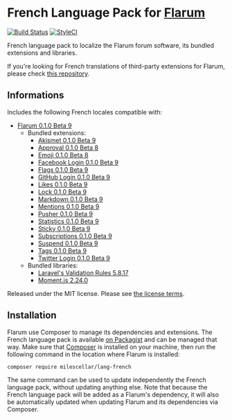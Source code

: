 # French Language Pack for [Flarum](https://flarum.org/)

[![Build Status](https://travis-ci.org/milescellar/lang-french.svg?branch=master)](https://travis-ci.org/milescellar/lang-french) [![StyleCI](https://styleci.io/repos/70081209/shield?style=flat&branch=master)](https://styleci.io/repos/70081209)

French language pack to localize the Flarum forum software, its bundled extensions and libraries.

If you're looking for French translations of third-party extensions for Flarum, please check [this repository](https://github.com/rooaaar/lang-french-extended).

## Informations

Includes the following French locales compatible with:

- [Flarum 0.1.0 Beta 9](https://github.com/flarum/core)
  - Bundled extensions:
    - [Akismet 0.1.0 Beta 9](https://github.com/flarum/akismet)
    - [Approval 0.1.0 Beta 8](https://github.com/flarum/approval)
    - [Emoji 0.1.0 Beta 8](https://github.com/flarum/emoji)
    - [Facebook Login 0.1.0 Beta 9](https://github.com/flarum/auth-facebook)
    - [Flags 0.1.0 Beta 9](https://github.com/flarum/flags)
    - [GitHub Login 0.1.0 Beta 9](https://github.com/flarum/auth-github)
    - [Likes 0.1.0 Beta 9](https://github.com/flarum/likes)
    - [Lock 0.1.0 Beta 9](https://github.com/flarum/lock)
    - [Markdown 0.1.0 Beta 9](https://github.com/flarum/markdown)
    - [Mentions 0.1.0 Beta 9](https://github.com/flarum/mentions)
    - [Pusher 0.1.0 Beta 9](https://github.com/flarum/pusher)
    - [Statistics 0.1.0 Beta 9](https://github.com/flarum/statistics)
    - [Sticky 0.1.0 Beta 9](https://github.com/flarum/sticky)
    - [Subscriptions 0.1.0 Beta 9](https://github.com/flarum/subscriptions)
    - [Suspend 0.1.0 Beta 9](https://github.com/flarum/suspend)
    - [Tags 0.1.0 Beta 9](https://github.com/flarum/tags)
    - [Twitter Login 0.1.0 Beta 9](https://github.com/flarum/auth-twitter)
  - Bundled libraries:
    - [Laravel's Validation Rules 5.8.17](https://github.com/laravel/laravel)
    - [Moment.js 2.24.0](https://github.com/moment/moment)

Released under the MIT license. Please see [the license terms](https://github.com/milescellar/lang-french/blob/master/LICENSE).

## Installation

Flarum use Composer to manage its dependencies and extensions. The French language pack is available [on Packagist](https://packagist.org/packages/milescellar/lang-french) and can be managed that way. Make sure that [Composer](https://getcomposer.org/) is installed on your machine, then run the following command in the location where Flarum is installed:

```shell
composer require milescellar/lang-french
```

The same command can be used to update independently the French language pack, without updating anything else. Note that because the French language pack will be added as a Flarum's dependency, it will also be automatically updated when updating Flarum and its dependencies via Composer.
